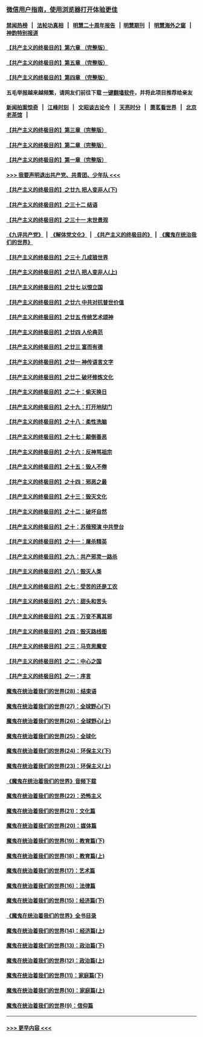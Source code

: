 ### [微信用户指南，使用浏览器打开体验更佳](https://github.com/gfw-breaker/banned-news1/blob/master/indexes/wechat-guide.md?t=0)
#### [禁闻热榜](热点新闻.md?t=0)  &nbsp;&nbsp;|&nbsp;&nbsp; [法轮功真相](https://github.com/gfw-breaker/truth/blob/master/README.md?t=0) &nbsp;&nbsp;|&nbsp;&nbsp; [明慧二十周年报告](https://github.com/gfw-breaker/mh-reports/blob/master/README.md?t=0) &nbsp;&nbsp;|&nbsp;&nbsp;[明慧期刊](https://github.com/gfw-breaker/mh-qikan) &nbsp;&nbsp;|&nbsp;&nbsp; [明慧海外之窗](https://github.com/gfw-breaker/mh-news/blob/master/README.md?t=0) &nbsp;&nbsp;|&nbsp;&nbsp; [神韵特别报道](https://github.com/gfw-breaker/mh-news/blob/master/shenyun.md?t=0)
#### [【共产主义的终极目的】第六章 （完整版）](../pages/nsc422/n11428913.md?t=02170133) 
#### [【共产主义的终极目的】第五章 （完整版）](../pages/nsc422/n11428912.md?t=02170133) 
#### [【共产主义的终极目的】第四章 （完整版）](../pages/nsc422/n11428907.md?t=02170133) 
#### 五毛举报越来越频繁，请网友们前往下载 [一键翻墙软件](https://github.com/gfw-breaker/ssr-accounts)，并将此项目推荐给亲友
#### [新闻拍案惊奇](https://github.com/gfw-breaker/banned-news1/blob/master/pages/link4.md) &nbsp;&nbsp;|&nbsp;&nbsp; [江峰时刻](https://github.com/gfw-breaker/banned-news1/blob/master/pages/link4.md) &nbsp;&nbsp;|&nbsp;&nbsp; [文昭谈古论今](https://github.com/gfw-breaker/banned-news1/blob/master/pages/link4.md) &nbsp;&nbsp;|&nbsp;&nbsp; [天亮时分](https://github.com/gfw-breaker/banned-news1/blob/master/pages/link4.md) &nbsp;&nbsp;|&nbsp;&nbsp; [萧茗看世界](https://github.com/gfw-breaker/banned-news1/blob/master/pages/link4.md) &nbsp;&nbsp;|&nbsp;&nbsp; [北京老茶馆](https://github.com/gfw-breaker/banned-news1/blob/master/pages/link4.md) &nbsp;&nbsp;|&nbsp;&nbsp; 
#### [【共产主义的终极目的】第三章（完整版）](../pages/nsc422/n11428848.md?t=02170133) 
#### [【共产主义的终极目的】第二章（完整版）](../pages/nsc422/n11428831.md?t=02170133) 
#### [【共产主义的终极目的】第一章（完整版）](../pages/nsc422/n11417651.md?t=02170133) 
#### [>>> 我要声明退出共产党、共青团、少年队 <<<](https://github.com/begood0513/goodnews/blob/master/quit/letter.md) 
#### [【共产主义的终极目的】之廿九 把人变非人(下)](../pages/nsc422/n11344140.md?t=02170133) 
#### [【共产主义的终极目的】之三十二 结语](../pages/nsc422/n11360535.md?t=02170133) 
#### [【共产主义的终极目的】之三十一 末世景观](../pages/nsc422/n11351129.md?t=02170133) 
#### [《九评共产党》](https://github.com/begood0513/9ping.md/blob/master/README.md) &nbsp;|&nbsp; [《解体党文化》](../../../../jtdwh.md/blob/master/README.md)  &nbsp;|&nbsp; [《共产主义的终极目的》](../../../../gczydzjmd.md/blob/master/README.md) &nbsp;|&nbsp; [《魔鬼在统治我们的世界》](../../../../mgztzwmdsj.md/blob/master/README.md) 
#### [【共产主义的终极目的】之三十 几成狼世界](../pages/nsc422/n11348280.md?t=02170133) 
#### [【共产主义的终极目的】之廿八 把人变非人(上)](../pages/nsc422/n11340492.md?t=02170133) 
#### [【共产主义的终极目的】之廿七 以恨立国](../pages/nsc422/n11336944.md?t=02170133) 
#### [【共产主义的终极目的】之廿六 中共对抗普世价值](../pages/nsc422/n11324785.md?t=02170133) 
#### [【共产主义的终极目的】之廿五 传统艺术颂神](../pages/nsc422/n11296396.md?t=02170133) 
#### [【共产主义的终极目的】之廿四 人伦典范](../pages/nsc422/n11296397.md?t=02170133) 
#### [【共产主义的终极目的】之廿三 富而有德](../pages/nsc422/n11283598.md?t=02170133) 
#### [【共产主义的终极目的】之廿一 神传语言文字](../pages/nsc422/n11263265.md?t=02170133) 
#### [【共产主义的终极目的】之廿二 破坏修炼文化](../pages/nsc422/n11245728.md?t=02170133) 
#### [【共产主义的终极目的】之二十：偷天换日](../pages/nsc422/n11238846.md?t=02170133) 
#### [【共产主义的终极目的】之十九：打开地狱门](../pages/nsc422/n11206376.md?t=02170133) 
#### [【共产主义的终极目的】之十八：柔性洗脑](../pages/nsc422/n11199994.md?t=02170133) 
#### [【共产主义的终极目的】之十七：颠倒善恶](../pages/nsc422/n11179782.md?t=02170133) 
#### [【共产主义的终极目的】之十六：反神骂祖宗](../pages/nsc422/n11166798.md?t=02170133) 
#### [【共产主义的终极目的】之十五：毁人不倦](../pages/nsc422/n11166792.md?t=02170133) 
#### [【共产主义的终极目的】之十四：邪恶之最](../pages/nsc422/n11150249.md?t=02170133) 
#### [【共产主义的终极目的】之十三：毁灭文化](../pages/nsc422/n11135227.md?t=02170133) 
#### [【共产主义的终极目的】之十二：破坏自然](../pages/nsc422/n11135214.md?t=02170133) 
#### [【共产主义的终极目的】之十：苏俄预演 中共登台](../pages/nsc422/n11118424.md?t=02170133) 
#### [【共产主义的终极目的】之十一：屠杀精英](../pages/nsc422/n11118442.md?t=02170133) 
#### [【共产主义的终极目的】之九：共产邪灵一路杀](../pages/nsc422/n11114139.md?t=02170133) 
#### [【共产主义的终极目的】之八：毁灭人类](../pages/nsc422/n11108503.md?t=02170133) 
#### [【共产主义的终极目的】之七：受苦的还是工农](../pages/nsc422/n11101809.md?t=02170133) 
#### [【共产主义的终极目的】之六：甜头和苦头](../pages/nsc422/n11096971.md?t=02170133) 
#### [【共产主义的终极目的】之五：万变不离其邪](../pages/nsc422/n11091285.md?t=02170133) 
#### [【共产主义的终极目的】之四：毁灭路线图](../pages/nsc422/n11086284.md?t=02170133) 
#### [【共产主义的终极目的】之三：马克思魔变](../pages/nsc422/n11061941.md?t=02170133) 
#### [【共产主义的终极目的】之二：中心之国](../pages/nsc422/n11047728.md?t=02170133) 
#### [【共产主义的终极目的】之一：序言](../pages/nsc422/n11086077.md?t=02170133) 
#### [魔鬼在统治着我们的世界(28)：结束语](../pages/nsc422/n10936246.md?t=02170133) 
#### [魔鬼在统治着我们的世界(27)：全球野心(下)](../pages/nsc422/n10928319.md?t=02170133) 
#### [魔鬼在统治着我们的世界(26)：全球野心(上)](../pages/nsc422/n10900318.md?t=02170133) 
#### [魔鬼在统治着我们的世界(25)：全球化](../pages/nsc422/n10788205.md?t=02170133) 
#### [魔鬼在统治着我们的世界(24)：环保主义(下)](../pages/nsc422/n10695307.md?t=02170133) 
#### [魔鬼在统治着我们的世界(23)：环保主义(上)](../pages/nsc422/n10688613.md?t=02170133) 
#### [《魔鬼在统治着我们的世界》音频下载](../pages/nsc422/n10635553.md?t=02170133) 
#### [魔鬼在统治着我们的世界(22)：恐怖主义](../pages/nsc422/n10614727.md?t=02170133) 
#### [魔鬼在统治着我们的世界(21)：文化篇](../pages/nsc422/n10597706.md?t=02170133) 
#### [魔鬼在统治着我们的世界(20)：媒体篇](../pages/nsc422/n10586579.md?t=02170133) 
#### [魔鬼在统治着我们的世界(19)：教育篇(下)](../pages/nsc422/n10564808.md?t=02170133) 
#### [魔鬼在统治着我们的世界(18)：教育篇(上)](../pages/nsc422/n10526970.md?t=02170133) 
#### [魔鬼在统治着我们的世界(17)：艺术篇](../pages/nsc422/n10499093.md?t=02170133) 
#### [魔鬼在统治着我们的世界(16)：法律篇](../pages/nsc422/n10485969.md?t=02170133) 
#### [魔鬼在统治着我们的世界(15)：经济篇(下)](../pages/nsc422/n10469975.md?t=02170133) 
#### [《魔鬼在统治着我们的世界》全书目录](../pages/nsc422/n10464261.md?t=02170133) 
#### [魔鬼在统治着我们的世界(14)：经济篇(上)](../pages/nsc422/n10457370.md?t=02170133) 
#### [魔鬼在统治着我们的世界(13)：政治篇(下)](../pages/nsc422/n10448270.md?t=02170133) 
#### [魔鬼在统治着我们的世界(12)：政治篇(上)](../pages/nsc422/n10444576.md?t=02170133) 
#### [魔鬼在统治着我们的世界(11)：家庭篇(下)](../pages/nsc422/n10440961.md?t=02170133) 
#### [魔鬼在统治着我们的世界(10)：家庭篇(上)](../pages/nsc422/n10435448.md?t=02170133) 
#### [魔鬼在统治着我们的世界(9)：信仰篇](../pages/nsc422/n10432159.md?t=02170133) 

----
#### [ >>> 更早内容 <<< ](../indexes/nsc422-earlier.md)
